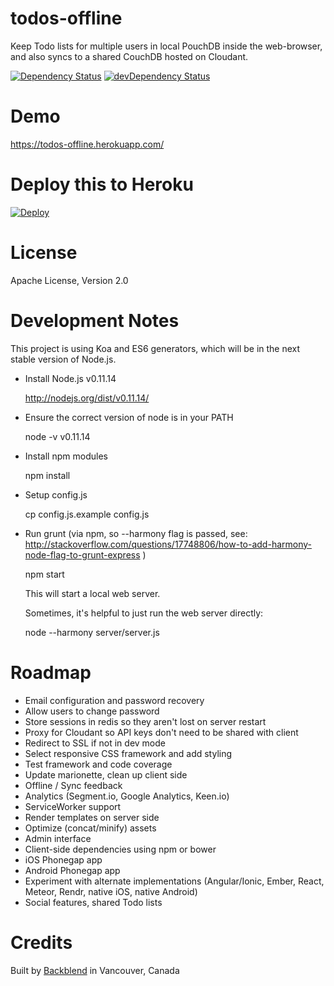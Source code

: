 todos-offline
=============

Keep Todo lists for multiple users in local PouchDB inside the
web-browser, and also syncs to a shared CouchDB hosted on Cloudant.

[![Dependency Status](https://david-dm.org/backblend/todos-offline.svg)](https://david-dm.org/backblend/todos-offline)
[![devDependency Status](https://david-dm.org/backblend/todos-offline/dev-status.svg)](https://david-dm.org/backblend/todos-offline#info=devDependencies)

# Demo

https://todos-offline.herokuapp.com/

# Deploy this to Heroku

[![Deploy](https://www.herokucdn.com/deploy/button.png)](https://heroku.com/deploy)

# License

Apache License, Version 2.0

# Development Notes

This project is using Koa and ES6 generators, which will be in the next
stable version of Node.js.

* Install Node.js v0.11.14

    http://nodejs.org/dist/v0.11.14/

* Ensure the correct version of node is in your PATH

    node -v
    v0.11.14

* Install npm modules

    npm install

* Setup config.js

    cp config.js.example config.js

* Run grunt (via npm, so --harmony flag is passed, see: http://stackoverflow.com/questions/17748806/how-to-add-harmony-node-flag-to-grunt-express )

    npm start

  This will start a local web server.

  Sometimes, it's helpful to just run the web server directly:

    node --harmony server/server.js

# Roadmap

* Email configuration and password recovery
* Allow users to change password
* Store sessions in redis so they aren't lost on server restart
* Proxy for Cloudant so API keys don't need to be shared with client
* Redirect to SSL if not in dev mode
* Select responsive CSS framework and add styling
* Test framework and code coverage
* Update marionette, clean up client side
* Offline / Sync feedback
* Analytics (Segment.io, Google Analytics, Keen.io)
* ServiceWorker support
* Render templates on server side
* Optimize (concat/minify) assets
* Admin interface
* Client-side dependencies using npm or bower
* iOS Phonegap app
* Android Phonegap app
* Experiment with alternate implementations (Angular/Ionic, Ember, React, Meteor, Rendr, native iOS, native Android)
* Social features, shared Todo lists

# Credits

Built by
[Backblend](https://www.backblend.com/) in Vancouver, Canada
